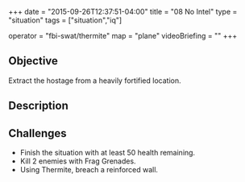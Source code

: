 +++
date = "2015-09-26T12:37:51-04:00"
title = "08 No Intel"
type = "situation"
tags = ["situation","iq"]

operator = "fbi-swat/thermite"
map = "plane"
videoBriefing = ""
+++

## Objective

Extract the hostage from a heavily fortified location.

## Description


## Challenges

* Finish the situation with at least 50 health remaining.
* Kill 2 enemies with Frag Grenades.
* Using Thermite, breach a reinforced wall.
